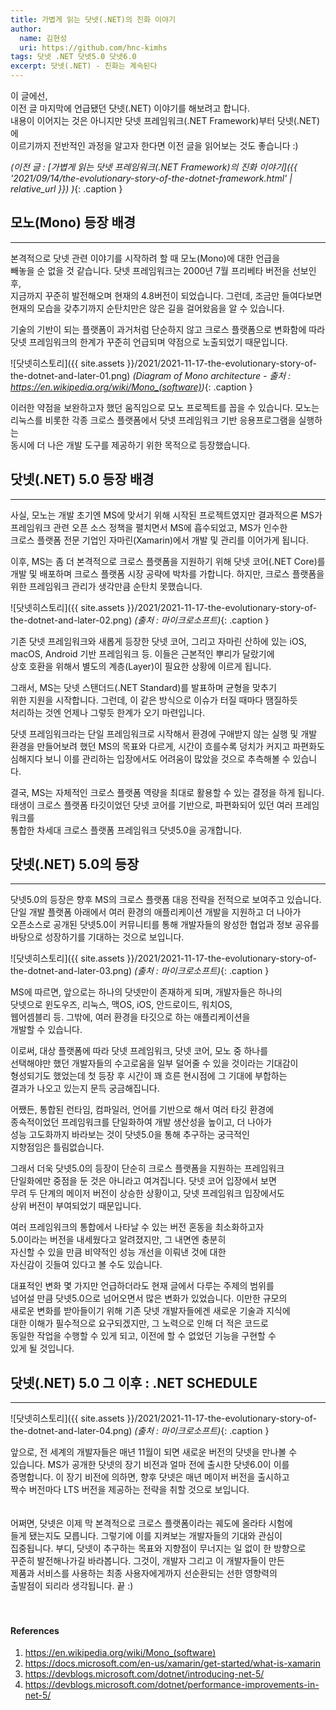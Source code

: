 ```yaml
---
title: 가볍게 읽는 닷넷(.NET)의 진화 이야기
author:
  name: 김현성
  uri: https://github.com/hnc-kimhs
tags: 닷넷 .NET 닷넷5.0 닷넷6.0
excerpt: 닷넷(.NET) - 진화는 계속된다
---
```


이 글에선,   
이전 글 마지막에 언급됐던 닷넷(.NET) 이야기를 해보려고 합니다.   
내용이 이어지는 것은 아니지만 닷넷 프레임워크(.NET Framework)부터 닷넷(.NET)에   
이르기까지 전반적인 과정을 알고자 한다면 이전 글을 읽어보는 것도 좋습니다 :)   

*(이전 글 : [가볍게 읽는 닷넷 프레임워크(.NET Framework)의 진화 이야기]({{ '2021/09/14/the-evolutionary-story-of-the-dotnet-framework.html' | relative_url }}) )*{: .caption }

## 모노(Mono) 등장 배경
* * *
본격적으로 닷넷 관련 이야기를 시작하려 할 때 모노(Mono)에 대한 언급을   
빼놓을 순 없을 것 같습니다. 닷넷 프레임워크는 2000년 7월 프리베타 버전을 선보인 후,   
지금까지 꾸준히 발전해오며 현재의 4.8버전이 되었습니다. 그런데, 조금만 들여다보면   
현재의 모습을 갖추기까지 순탄치만은 않은 길을 걸어왔음을 알 수 있습니다.   

기술의 기반이 되는 플랫폼이 과거처럼 단순하지 않고 크로스 플랫폼으로 변화함에 따라   
닷넷 프레임워크의 한계가 꾸준히 언급되며 약점으로 노출되었기 때문입니다.   

![닷넷히스토리]({{ site.assets }}/2021/2021-11-17-the-evolutionary-story-of-the-dotnet-and-later-01.png)
*(Diagram of Mono architecture - 출처 : <https://en.wikipedia.org/wiki/Mono_(software)>)*{: .caption }

이러한 약점을 보완하고자 했던 움직임으로 모노 프로젝트를 꼽을 수 있습니다. 모노는   
리눅스를 비롯한 각종 크로스 플랫폼에서 닷넷 프레임워크 기반 응용프로그램을 실행하는   
동시에 더 나은 개발 도구를 제공하기 위한 목적으로 등장했습니다.   

## 닷넷(.NET) 5.0 등장 배경
* * *
사실, 모노는 개발 초기엔 MS에 맞서기 위해 시작된 프로젝트였지만 결과적으론 MS가   
프레임워크 관련 오픈 소스 정책을 펼치면서 MS에 흡수되었고, MS가 인수한   
크로스 플랫폼 전문 기업인 자마린(Xamarin)에서 개발 및 관리를 이어가게 됩니다.   

이후, MS는 좀 더 본격적으로 크로스 플랫폼을 지원하기 위해 닷넷 코어(.NET Core)를   
개발 및 배포하며 크로스 플랫폼 시장 공략에 박차를 가합니다. 하지만, 크로스 플랫폼을   
위한 프레임워크 관리가 생각만큼 순탄치 못했습니다.   

![닷넷히스토리]({{ site.assets }}/2021/2021-11-17-the-evolutionary-story-of-the-dotnet-and-later-02.png)
*(출처 : 마이크로소프트)*{: .caption }

기존 닷넷 프레임워크와 새롭게 등장한 닷넷 코어, 그리고 자마린 산하에 있는 iOS,   
macOS, Android 기반 프레임워크 등. 이들은 근본적인 뿌리가 달랐기에   
상호 호환을 위해서 별도의 계층(Layer)이 필요한 상황에 이르게 됩니다.   

그래서, MS는 닷넷 스탠더드(.NET Standard)를 발표하며 균형을 맞추기   
위한 지원을 시작합니다. 그런데, 이 같은 방식으로 이슈가 터질 때마다 땜질하듯   
처리하는 것엔 언제나 그렇듯 한계가 오기 마련입니다.   

닷넷 프레임워크라는 단일 프레임워크로 시작해서 환경에 구애받지 않는 실행 및 개발   
환경을 만들어보려 했던 MS의 목표와 다르게, 시간이 흐를수록 덩치가 커지고 파편화도   
심해지다 보니 이를 관리하는 입장에서도 어려움이 많았을 것으로 추측해볼 수 있습니다.   

결국, MS는 자체적인 크로스 플랫폼 역량을 최대로 활용할 수 있는 결정을 하게 됩니다.   
태생이 크로스 플랫폼 타깃이었던 닷넷 코어를 기반으로, 파편화되어 있던 여러 프레임워크를   
통합한 차세대 크로스 플랫폼 프레임워크 닷넷5.0을 공개합니다.   

## 닷넷(.NET) 5.0의 등장
* * *
닷넷5.0의 등장은 향후 MS의 크로스 플랫폼 대응 전략을 전적으로 보여주고 있습니다.   
단일 개발 플랫폼 아래에서 여러 환경의 애플리케이션 개발을 지원하고 더 나아가   
오픈소스로 공개된 닷넷5.0이 커뮤니티를 통해 개발자들의 왕성한 협업과 정보 공유를   
바탕으로 성장하기를 기대하는 것으로 보입니다.   

![닷넷히스토리]({{ site.assets }}/2021/2021-11-17-the-evolutionary-story-of-the-dotnet-and-later-03.png)
*(출처 : 마이크로소프트)*{: .caption }

MS에 따르면, 앞으로는 하나의 닷넷만이 존재하게 되며, 개발자들은 하나의   
닷넷으로 윈도우즈, 리눅스, 맥OS, iOS, 안드로이드, 워치OS,   
웹어셈블리 등. 그밖에, 여러 환경을 타깃으로 하는 애플리케이션을   
개발할 수 있습니다.   

이로써, 대상 플랫폼에 따라 닷넷 프레임워크, 닷넷 코어, 모노 중 하나를   
선택해야만 했던 개발자들의 수고로움을 일부 덜어줄 수 있을 것이라는 기대감이   
형성되기도 했었는데 첫 등장 후 시간이 꽤 흐른 현시점에 그 기대에 부합하는   
결과가 나오고 있는지 문득 궁금해집니다.   

어쨌든, 통합된 런타임, 컴파일러, 언어를 기반으로 해서 여러 타깃 환경에   
종속적이었던 프레임워크를 단일화하여 개발 생산성을 높이고, 더 나아가   
성능 고도화까지 바라보는 것이 닷넷5.0을 통해 추구하는 궁극적인   
지향점임은 틀림없습니다.

그래서 더욱 닷넷5.0의 등장이 단순히 크로스 플랫폼을 지원하는 프레임워크   
단일화에만 중점을 둔 것은 아니라고 여겨집니다. 닷넷 코어 입장에서 보면   
무려 두 단계의 메이저 버전이 상승한 상황이고, 닷넷 프레임워크 입장에서도   
상위 버전이 부여되었기 때문입니다.   

여러 프레임워크의 통합에서 나타날 수 있는 버전 혼동을 최소화하고자   
5.0이라는 버전을 내세웠다고 알려졌지만, 그 내면엔 충분히   
자신할 수 있을 만큼 비약적인 성능 개선을 이뤄낸 것에 대한   
자신감이 깃들여 있다고 볼 수도 있습니다.   

대표적인 변화 몇 가지만 언급하더라도 현재 글에서 다루는 주제의 범위를   
넘어설 만큼 닷넷5.0으로 넘어오면서 많은 변화가 있었습니다. 이만한 규모의   
새로운 변화를 받아들이기 위해 기존 닷넷 개발자들에겐 새로운 기술과 지식에   
대한 이해가 필수적으로 요구되겠지만, 그 노력으로 인해 더 적은 코드로   
동일한 작업을 수행할 수 있게 되고, 이전에 할 수 없었던 기능을 구현할 수   
있게 될 것입니다.   

## 닷넷(.NET) 5.0 그 이후 : .NET SCHEDULE
* * *
![닷넷히스토리]({{ site.assets }}/2021/2021-11-17-the-evolutionary-story-of-the-dotnet-and-later-04.png)
*(출처 : 마이크로소프트)*{: .caption }

앞으로, 전 세계의 개발자들은 매년 11월이 되면 새로운 버전의 닷넷을 만나볼 수   
있습니다. MS가 공개한 닷넷의 장기 비전과 얼마 전에 출시한 닷넷6.0이 이를   
증명합니다. 이 장기 비전에 의하면, 향후 닷넷은 매년 메이저 버전을 출시하고   
짝수 버전마다 LTS 버전을 제공하는 전략을 취할 것으로 보입니다.   
<br>
<br>
어쩌면, 닷넷은 이제 막 본격적으로 크로스 플랫폼이라는 궤도에 올라타 시험에   
들게 됐는지도 모릅니다. 그렇기에 이를 지켜보는 개발자들의 기대와 관심이   
집중됩니다. 부디, 닷넷이 추구하는 목표와 지향점이 무너지는 일 없이 한 방향으로   
꾸준히 발전해나가길 바라봅니다. 그것이, 개발자 그리고 이 개발자들이 만든   
제품과 서비스를 사용하는 최종 사용자에게까지 선순환되는 선한 영향력의   
출발점이 되리라 생각됩니다. 끝 :)
<br>
<br>
<br>
#### References
1. <https://en.wikipedia.org/wiki/Mono_(software)>   
2. <https://docs.microsoft.com/en-us/xamarin/get-started/what-is-xamarin>   
3. <https://devblogs.microsoft.com/dotnet/introducing-net-5/>   
3. <https://devblogs.microsoft.com/dotnet/performance-improvements-in-net-5/>   
